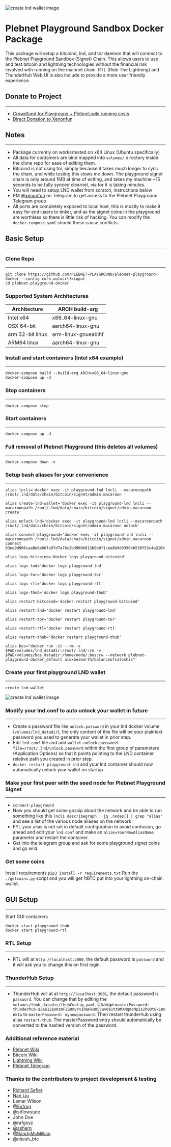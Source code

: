 ![create lnd wallet image](/images/PlebnetPlayground.png)
# Plebnet Playground Sandbox Docker Package
This package will setup a bitcoind, lnd, and tor daemon that will connect to the Plebnet Playground Sandbox (Signet) Chain. This allows users to use and test bitcoin and lightning technologies without the financial risk involved with running on the mainnet chain. RTL (Ride The Lightning) and ThunderHub Web UI is also include to provide a more user friendly experience. 
## Donate to Project
***
- [Crowdfund for Playground + Plebnet.wiki running costs](https://btcpay.xenon.fun/apps/477A5RjNYiRcHWZUm4di4V6DFLnx/crowdfund)
- [Direct Donation to Xenonfun](https://btcpay.xenon.fun/apps/41Cvr8bo3LgG42kmNyyDccvMzK2U/crowdfund)
## Notes
***
- Package currently on works/tested on x64 Linux (Ubuntu specifically)
- All data for containers are bind mapped into ```volumes/``` directory inside the clone repo for ease of editing them.
- Bitcoind is not using tor, simply because it takes much longer to sync the chain, and while testing this slows me down. The playground signet chain is only around 1MB at time of writing, and takes my machine ~15 seconds to be fully synced clearnet, via tor it is taking minutes.
- You will need to setup LND wallet from scratch, instructions below
- PM [@xenonfun](t.me/xenonfun) on Telegram to get access to the Plebnet Playground Telegram group
- All ports are completely exposed to local host, this is mostly to make it easy for end-users to tinker, and as the signet coins in the playground are worthless so there is little risk of hacking. You can modify the ```docker-compose.yaml``` should these cause conflicts.
## Basic Setup
***
### Clone Repo
***
```
git clone https://github.com/PLEBNET-PLAYGROUND/plebnet-playground-docker --config core.autocrlf=input
cd plebnet-playground-docker
```

### Supported System Architectures

| Architecture      | ARCH build-arg |
| ----------- | ----------- |
|  Intel x64  | x86_64-linux-gnu |
|  OSX 64-bit | aarch64-linux-gnu  |
|  arm 32-bit linux | arm-linux-gnueabihf |
| ARM64 linux |  aarch64-linux-gnu |


### Install and start containers (Intel x64 example)
***
```
docker-compose build --build-arg ARCH=x86_64-linux-gnu
docker-compose up -d
```
### Stop containers
***
```
docker-compose stop
```
### Start containers
***
```
docker-compose up -d
```
### Full removal of Plebnet Playground (this deletes all volumes)
***
```
docker-compose down -v
```
### Setup bash aliases for your convenience
***
```
alias lncli='docker exec -it playground-lnd lncli --macaroonpath /root/.lnd/data/chain/bitcoin/signet/admin.macaroon '

alias create-lnd-wallet='docker exec -it playground-lnd lncli --macaroonpath /root/.lnd/data/chain/bitcoin/signet/admin.macaroon create'

alias unlock-lnd='docker exec -it playground-lnd lncli --macaroonpath /root/.lnd/data/chain/bitcoin/signet/admin.macaroon unlock'

alias connect-playground='docker exec -it playground-lnd lncli --macaroonpath /root/.lnd/data/chain/bitcoin/signet/admin.macaroon connect 03ee9d906caa8e8e66fe97d7a76c2bd9806813b0b0f1cee8b9d03904b538f53c4e@104.131.10.218:9735'

alias logs-bitcoind='docker logs playground-bitcoind'

alias logs-lnd='docker logs playground-lnd'

alias logs-tor='docker logs playground-tor'

alias logs-rtl='docker logs playground-rtl'

alias logs-thub='docker logs playground-thub'

alias restart-bitcoind='docker restart playground-bitcoind'

alias restart-lnd='docker restart playground-lnd'

alias restart-tor='docker restart playground-tor'

alias restart-rtl='docker restart playground-rtl'

alias restart-thub='docker restart playground-thub'

alias bos="docker run -it --rm -v $PWD/volumes/lnd_datadir:/root/.lnd/:ro -v $PWD/volumes/bos_datadir:/home/node/.bos:rw --network plebnet-playground-docker_default alexbosworth/balanceofsatoshis"
```
### Create your first playground LND wallet
***
```
create-lnd-wallet
```
![create lnd wallet image](/images/create-wallet.png)

### Modify your lnd.conf to auto unlock your wallet in future
***
- Create a password file like ```unlock.password``` in your lnd docker volume (```volumes/lnd_datadir```), the only content of this file will be your plaintext password you used to generate your wallet in prior step. 
- Edit ```lnd.conf``` file and add ```wallet-unlock-password-file=/root/.lnd/unlock.password``` within the first group of parameters (Application Options) so that it points pointing to the LND container relative path you created in prior step.
- ```docker restart playground-lnd``` and your lnd container should now automatically unlock your wallet on startup

### Make your first peer with the seed node for Plebnet Playground Signet
***
- ```connect-playground```
- Now you should get some gossip about the network and be able to run something like this ```lncli describegraph | jq .nodes[] | grep "alias"``` and see a list of the various node aliases on the network
- FYI, your alias is not set in default configuration to avoid confusion, go ahead and edit your ```lnd.conf``` and make an ```alias=YourNewAliasName``` parameter and restart the container.
- Get into the telegram group and ask for some playground signet coins and go wild.
### Get some coins
Install requirements ```pip3 install -r requirements.txt```
Run the ```./getcoins.py``` script and you will get 1tBTC put into your lightning on-chain wallet.
## GUI Setup
****
Start GUI containers
```
docker start playground-thub
docker start playground-rtl
```
### RTL Setup
***
- RTL will at ```http://localhost:3000```, the default password is ```password``` and it will ask you to change this on first login.
### ThunderHub Setup
***
- ThunderHub will at at ```http://localhost:3001```, the default password is ```password```. You can change that by editing the ```volumes/thub_datadir/thubConfig.yaml```. Change `masterPassword: thunderhub-$2a$12$oRzmFZSOmvYv1heHkU053uv0a1tX9MXNqmcMpZs2hQ0t8k1Onnk1a` to `masterPassword: mynewpassword`. Then restart thunderhub using alias `restart-thub`. The masterPassword entry should automatically be converted to the hashed version of the password.


### Additional reference material
- [Plebnet Wiki](https://plebnet.wiki)
- [Bitcoin Wiki](https://bitcoin.it)
- [Lightning Wiki](https://lightningwiki.net/index.php/Main_Page)
- [Plebnet Telegram](http://plebnet.org/)
  
### Thanks to the contributors to project development & testing
- [Richard Safier](https://github.com/rsafier)
- [Nan Liu](https://github.com/nanliu)
- Lamar Wilson
- [@Exfrog](https://github.com/exfrog)
- @stflowstate
- John Doe
- @rafgxyz
- [@asherp](https://github.com/asherp)
- [@RandyMcMillian](https://github.com/randymcmillan)
- @nitesh_btc
